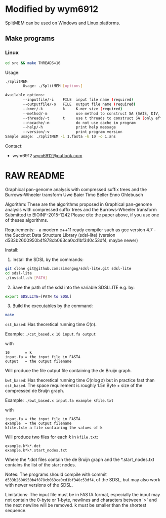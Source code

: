 # Modified by wym6912

SplitMEM can be used on Windows and Linux platforms.

## Make programs
### Linux
```bash
cd src && make THREADS=16
```

Usage:
```bash
./SplitMEM
        Usage: ./SplitMEM [options]

Available options:
        --inputfile/-i    FILE  input file name (required)
        --outputfile/-o   FILE  output file name (required)
        --kmer/-k         k     K-mer size (required)
        --method/-m             use method to construct SA {SAIS, DIV, PARDIV} (default: DIV)
        --threads/-t      t     use t threads to construct SA (only effected in PARDIV)
        --nocache/-n            do not use cache in program
        --help/-h               print help message
        --version/-v            print program version
Sample usage: ./SplitMEM -i 1.fasta -k 10 -o 1.ans
```

Contact:
* wym6912 <wym6912@outlook.com>

# RAW README

Graphical pan-genome analysis with compressed suffix trees and the Burrows-Wheeler transform
Uwe Baier
Timo Beller
Enno Ohlebusch



Algorithm:
These are the algorithms proposed in
	Graphical pan-genome analysis with compressed suffix trees and the Burrows-Wheeler transform
	Submitted to BIOINF-2015-1242
Please cite the paper above, if you use one of theses algorithms.



Requirements:
	- a modern c++11 ready compiler such as gcc version 4.7
	- the Succinct Data Structure Library (sdsl-lite)
	  (version d533b2600950b4f878cb063ca0cd1bf340c53df4, maybe newer)



Install:
1. Install the SDSL by the commands:
```bash
git clone git@github.com:simongog/sdsl-lite.git sdsl-lite
cd sdsl-lite
./install.sh [PATH]
```

2. Save the path of the sdsl into the variable SDSLLITE e.g. by:
```bash
export SDSLLITE=[PATH to SDSL]
```

3. Build the executables by the command:
```bash
make
```


`cst_based`:
Has theoretical running time $O(n)$.

Example: `./cst_based.x 10 input.fa output`

with 
```
10       = k
input.fa = the input file in FASTA
output   = the output filename
```

Will produce the file output file containing the de Bruijn graph.



`bwt_based`:
Has theoretical running time $O(n \log \sigma)$ but in practice fast than `cst_based`.
The space requirement is roughly 1.5n Byte + size of the compressed de Bruijn graph.

Example: `./bwt_based.x input.fa example kfile.txt`

with 
```
input.fa = the input file in FASTA
example  = the output filename
kfile.txt= a file containing the values of k
```

Will produce two files for each $k$ in `kfile.txt`:
```
example.k*k*.dot
example.k*k*.start_nodes.txt
```

Where the *.dot files contain the de Bruijn graph and the *.start_nodes.txt contains
the list of the start nodes.



Notes:
	The programs should compile with commit `d533b2600950b4f878cb063ca0cd1bf340c53df4`,
	of the SDSL, but may also work with newer versions of the SDSL.



Limitations:
	The input file must be in FASTA format, especially the input may not contain the 0-byte or 1-byte,
	newlines and characters between '>' and the next newline will be removed.
	k must be smaller than the shortest sequence.

